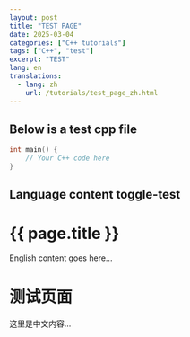 ```yaml
---
layout: post
title: "TEST PAGE"
date: 2025-03-04
categories: ["C++ tutorials"]
tags: ["C++", "test"]
excerpt: "TEST"
lang: en
translations:
  - lang: zh
    url: /tutorials/test_page_zh.html
---
```


## Below is a test cpp file
```cpp
int main() {
    // Your C++ code here
}
```


## Language content toggle-test

<div data-lang="en">
  <!-- English content here -->
  <h1>{{ page.title }}</h1>
  <p>English content goes here...</p>
</div>

<div data-lang="zh">
  <!-- Chinese content here -->
  <h1>测试页面</h1>
  <p>这里是中文内容...</p>
</div>
